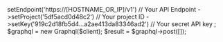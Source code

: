 <?php

use Appwrite\Client;
use Appwrite\Services\Graphql;

$client = new Client();

$client
    ->setEndpoint('https://[HOSTNAME_OR_IP]/v1') // Your API Endpoint
    ->setProject('5df5acd0d48c2') // Your project ID
    ->setKey('919c2d18fb5d4...a2ae413da83346ad2') // Your secret API key
;

$graphql = new Graphql($client);

$result = $graphql->post([]);